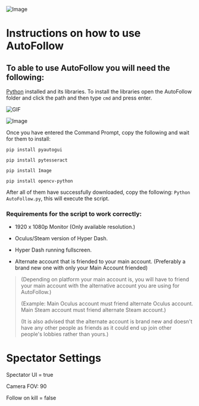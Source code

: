 ![Image](https://imgur.com/zRomQ6G.png)

# Instructions on how to use AutoFollow
## To able to use AutoFollow you will need the following:
[Python](https://www.python.org/downloads/) installed and its libraries.
To install the libraries open the AutoFollow folder and click the path and then type `cmd` and press enter.

![GIF](https://imgur.com/5hvgUGV.gif)

![Image](https://imgur.com/AxEZS9U.png)

Once you have entered the Command Prompt, copy the following and wait for them to install:

`pip install pyautogui`

`pip install pytesseract`

`pip install Image `

`pip install opencv-python`


After all of them have successfully downloaded, copy the following:
`Python AutoFollow.py`, this will execute the script.

### Requirements for the script to work correctly:

- 1920 x 1080p Monitor (Only available resolution.)

- Oculus/Steam version of Hyper Dash.

- Hyper Dash running fullscreen.

- Alternate account that is friended to your main account. (Preferably a brand new one with only your Main Account friended)
> (Depending on platform your main account is, you will have to friend your main account with the alternative account you are using for AutoFollow.)
>
> (Example: Main Oculus account must friend alternate Oculus account. Main Steam account must friend alternate Steam account.)
> 
> (It is also advised that the alternate account is brand new and doesn't have any other people as friends as it could end up join other people's lobbies rather than yours.)


# Spectator Settings

Spectator UI = true

Camera FOV: 90

Follow on kill = false

